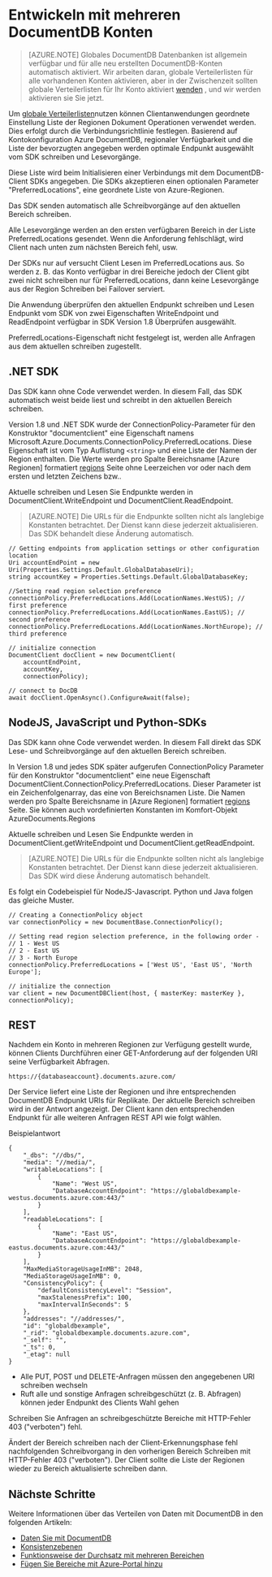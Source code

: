 <properties
   pageTitle="Mit mehreren Regionen DocumentDB | Microsoft Azure"
   description="Erfahren Sie, wie der Zugriff auf Daten in mehreren Regionen von Azure DocumentDB vollständig verwaltete NoSQL-Datenbankdienst."
   services="documentdb"
   documentationCenter=""
   authors="kiratp"
   manager="jhubbard"
   editor=""/>

<tags
   ms.service="documentdb"
   ms.devlang="multiple"
   ms.topic="article"
   ms.tgt_pltfrm="na"
   ms.workload="na"
   ms.date="10/25/2016"
   ms.author="kipandya"/>
   
# <a name="developing-with-multi-region-documentdb-accounts"></a>Entwickeln mit mehreren DocumentDB Konten

> [AZURE.NOTE] Globales DocumentDB Datenbanken ist allgemein verfügbar und für alle neu erstellten DocumentDB-Konten automatisch aktiviert. Wir arbeiten daran, globale Verteilerlisten für alle vorhandenen Konten aktivieren, aber in der Zwischenzeit sollten globale Verteilerlisten für Ihr Konto aktiviert [wenden](https://portal.azure.com/?#blade/Microsoft_Azure_Support/HelpAndSupportBlade) , und wir werden aktivieren sie Sie jetzt.

Um [globale Verteilerlisten](documentdb-distribute-data-globally.md)nutzen können Clientanwendungen geordnete Einstellung Liste der Regionen Dokument Operationen verwendet werden. Dies erfolgt durch die Verbindungsrichtlinie festlegen. Basierend auf Kontokonfiguration Azure DocumentDB, regionaler Verfügbarkeit und die Liste der bevorzugten angegeben werden optimale Endpunkt ausgewählt vom SDK schreiben und Lesevorgänge. 

Diese Liste wird beim Initialisieren einer Verbindungs mit dem DocumentDB-Client SDKs angegeben. Die SDKs akzeptieren einen optionalen Parameter "PreferredLocations", eine geordnete Liste von Azure-Regionen.

Das SDK senden automatisch alle Schreibvorgänge auf den aktuellen Bereich schreiben. 

Alle Lesevorgänge werden an den ersten verfügbaren Bereich in der Liste PreferredLocations gesendet. Wenn die Anforderung fehlschlägt, wird Client nach unten zum nächsten Bereich fehl, usw. 

Der SDKs nur auf versucht Client Lesen im PreferredLocations aus. So werden z. B. das Konto verfügbar in drei Bereiche jedoch der Client gibt zwei nicht schreiben nur für PreferredLocations, dann keine Lesevorgänge aus der Region Schreiben bei Failover serviert.

Die Anwendung überprüfen den aktuellen Endpunkt schreiben und Lesen Endpunkt vom SDK von zwei Eigenschaften WriteEndpoint und ReadEndpoint verfügbar in SDK Version 1.8 Überprüfen ausgewählt. 

PreferredLocations-Eigenschaft nicht festgelegt ist, werden alle Anfragen aus dem aktuellen schreiben zugestellt. 


## <a name="net-sdk"></a>.NET SDK
Das SDK kann ohne Code verwendet werden. In diesem Fall, das SDK automatisch weist beide liest und schreibt in den aktuellen Bereich schreiben. 

Version 1.8 und .NET SDK wurde der ConnectionPolicy-Parameter für den Konstruktor "documentclient" eine Eigenschaft namens Microsoft.Azure.Documents.ConnectionPolicy.PreferredLocations. Diese Eigenschaft ist vom Typ Auflistung `<string>` und eine Liste der Namen der Region enthalten. Die Werte werden pro Spalte Bereichsname [Azure Regionen] formatiert [ regions] Seite ohne Leerzeichen vor oder nach dem ersten und letzten Zeichens bzw..

Aktuelle schreiben und Lesen Sie Endpunkte werden in DocumentClient.WriteEndpoint und DocumentClient.ReadEndpoint.

> [AZURE.NOTE] Die URLs für die Endpunkte sollten nicht als langlebige Konstanten betrachtet. Der Dienst kann diese jederzeit aktualisieren. Das SDK behandelt diese Änderung automatisch.

    // Getting endpoints from application settings or other configuration location
    Uri accountEndPoint = new Uri(Properties.Settings.Default.GlobalDatabaseUri);
    string accountKey = Properties.Settings.Default.GlobalDatabaseKey;

    //Setting read region selection preference 
    connectionPolicy.PreferredLocations.Add(LocationNames.WestUS); // first preference
    connectionPolicy.PreferredLocations.Add(LocationNames.EastUS); // second preference
    connectionPolicy.PreferredLocations.Add(LocationNames.NorthEurope); // third preference

    // initialize connection
    DocumentClient docClient = new DocumentClient(
        accountEndPoint,
        accountKey,
        connectionPolicy);

    // connect to DocDB 
    await docClient.OpenAsync().ConfigureAwait(false);


## <a name="nodejs-javascript-and-python-sdks"></a>NodeJS, JavaScript und Python-SDKs
Das SDK kann ohne Code verwendet werden. In diesem Fall direkt das SDK Lese- und Schreibvorgänge auf den aktuellen Bereich schreiben. 

In Version 1.8 und jedes SDK später aufgerufen ConnectionPolicy Parameter für den Konstruktor "documentclient" eine neue Eigenschaft DocumentClient.ConnectionPolicy.PreferredLocations. Dieser Parameter ist ein Zeichenfolgenarray, das eine von Bereichsnamen Liste. Die Namen werden pro Spalte Bereichsname in [Azure Regionen] formatiert [ regions] Seite. Sie können auch vordefinierten Konstanten im Komfort-Objekt AzureDocuments.Regions

Aktuelle schreiben und Lesen Sie Endpunkte werden in DocumentClient.getWriteEndpoint und DocumentClient.getReadEndpoint.

> [AZURE.NOTE] Die URLs für die Endpunkte sollten nicht als langlebige Konstanten betrachtet. Der Dienst kann diese jederzeit aktualisieren. Das SDK wird diese Änderung automatisch behandelt.

Es folgt ein Codebeispiel für NodeJS-Javascript. Python und Java folgen das gleiche Muster.

    // Creating a ConnectionPolicy object
    var connectionPolicy = new DocumentBase.ConnectionPolicy();
    
    // Setting read region selection preference, in the following order -
    // 1 - West US
    // 2 - East US
    // 3 - North Europe
    connectionPolicy.PreferredLocations = ['West US', 'East US', 'North Europe'];
    
    // initialize the connection
    var client = new DocumentDBClient(host, { masterKey: masterKey }, connectionPolicy);


## <a name="rest"></a>REST 
Nachdem ein Konto in mehreren Regionen zur Verfügung gestellt wurde, können Clients Durchführen einer GET-Anforderung auf der folgenden URI seine Verfügbarkeit Abfragen.

    https://{databaseaccount}.documents.azure.com/

Der Service liefert eine Liste der Regionen und ihre entsprechenden DocumentDB Endpunkt URIs für Replikate. Der aktuelle Bereich schreiben wird in der Antwort angezeigt. Der Client kann den entsprechenden Endpunkt für alle weiteren Anfragen REST API wie folgt wählen.

Beispielantwort

    {
        "_dbs": "//dbs/",
        "media": "//media/",
        "writableLocations": [
            {
                "Name": "West US",
                "DatabaseAccountEndpoint": "https://globaldbexample-westus.documents.azure.com:443/"
            }
        ],
        "readableLocations": [
            {
                "Name": "East US",
                "DatabaseAccountEndpoint": "https://globaldbexample-eastus.documents.azure.com:443/"
            }
        ],
        "MaxMediaStorageUsageInMB": 2048,
        "MediaStorageUsageInMB": 0,
        "ConsistencyPolicy": {
            "defaultConsistencyLevel": "Session",
            "maxStalenessPrefix": 100,
            "maxIntervalInSeconds": 5
        },
        "addresses": "//addresses/",
        "id": "globaldbexample",
        "_rid": "globaldbexample.documents.azure.com",
        "_self": "",
        "_ts": 0,
        "_etag": null
    }


-   Alle PUT, POST und DELETE-Anfragen müssen den angegebenen URI schreiben wechseln
-   Ruft alle und sonstige Anfragen schreibgeschützt (z. B. Abfragen) können jeder Endpunkt des Clients Wahl gehen

Schreiben Sie Anfragen an schreibgeschützte Bereiche mit HTTP-Fehler 403 ("verboten") fehl.

Ändert der Bereich schreiben nach der Client-Erkennungsphase fehl nachfolgenden Schreibvorgang in den vorherigen Bereich Schreiben mit HTTP-Fehler 403 ("verboten"). Der Client sollte die Liste der Regionen wieder zu Bereich aktualisierte schreiben dann.

## <a name="next-steps"></a>Nächste Schritte

Weitere Informationen über das Verteilen von Daten mit DocumentDB in den folgenden Artikeln:

- [Daten Sie mit DocumentDB](documentdb-distribute-data-globally.md)
- [Konsistenzebenen](documentdb-consistency-levels.md)
- [Funktionsweise der Durchsatz mit mehreren Bereichen](documentdb-manage.md#how-throughput-works-with-multiple-regions)
- [Fügen Sie Bereiche mit Azure-Portal hinzu](documentdb-portal-global-replication.md)

[regions]: https://azure.microsoft.com/regions/ 
